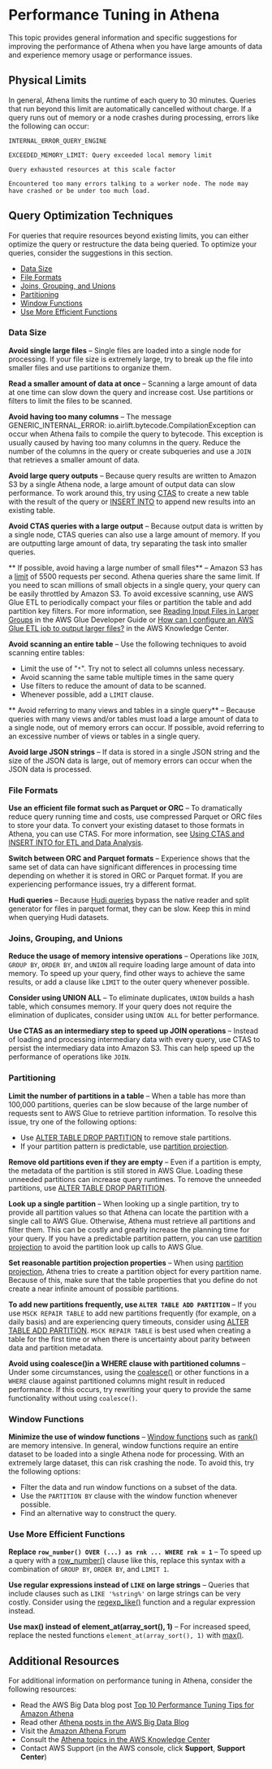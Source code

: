 # Performance Tuning in Athena<a name="performance-tuning"></a>

This topic provides general information and specific suggestions for improving the performance of Athena when you have large amounts of data and experience memory usage or performance issues\.

## Physical Limits<a name="performance-tuning-physical-limits"></a>

In general, Athena limits the runtime of each query to 30 minutes\. Queries that run beyond this limit are automatically cancelled without charge\. If a query runs out of memory or a node crashes during processing, errors like the following can occur:

```
INTERNAL_ERROR_QUERY_ENGINE
```

```
EXCEEDED_MEMORY_LIMIT: Query exceeded local memory limit
```

```
Query exhausted resources at this scale factor
```

```
Encountered too many errors talking to a worker node. The node may have crashed or be under too much load.
```

## Query Optimization Techniques<a name="performance-tuning-query-optimization-techniques"></a>

For queries that require resources beyond existing limits, you can either optimize the query or restructure the data being queried\. To optimize your queries, consider the suggestions in this section\.
+ [Data Size](#performance-tuning-data-size)
+ [File Formats](#performance-tuning-file-formats)
+ [Joins, Grouping, and Unions](#performance-tuning-joins-grouping-and-unions)
+ [Partitioning](#performance-tuning-partitioning)
+ [Window Functions](#performance-tuning-window-functions)
+ [Use More Efficient Functions](#performance-tuning-use-more-efficient-functions)

### Data Size<a name="performance-tuning-data-size"></a>

**Avoid single large files** – Single files are loaded into a single node for processing\. If your file size is extremely large, try to break up the file into smaller files and use partitions to organize them\.

**Read a smaller amount of data at once** – Scanning a large amount of data at one time can slow down the query and increase cost\. Use partitions or filters to limit the files to be scanned\.

**Avoid having too many columns** – The message GENERIC\_INTERNAL\_ERROR: io\.airlift\.bytecode\.CompilationException can occur when Athena fails to compile the query to bytecode\. This exception is usually caused by having too many columns in the query\. Reduce the number of the columns in the query or create subqueries and use a `JOIN` that retrieves a smaller amount of data\.

**Avoid large query outputs** – Because query results are written to Amazon S3 by a single Athena node, a large amount of output data can slow performance\. To work around this, try using [CTAS](create-table-as.md) to create a new table with the result of the query or [INSERT INTO](insert-into.md) to append new results into an existing table\.

**Avoid CTAS queries with a large output** – Because output data is written by a single node, CTAS queries can also use a large amount of memory\. If you are outputting large amount of data, try separating the task into smaller queries\.

** If possible, avoid having a large number of small files** – Amazon S3 has a [limit](https://docs.aws.amazon.com/AmazonS3/latest/dev/optimizing-performance.html) of 5500 requests per second\. Athena queries share the same limit\. If you need to scan millions of small objects in a single query, your query can be easily throttled by Amazon S3\. To avoid excessive scanning, use AWS Glue ETL to periodically compact your files or partition the table and add partition key filters\. For more information, see [Reading Input Files in Larger Groups](https://docs.aws.amazon.com/glue/latest/dg/grouping-input-files.html) in the AWS Glue Developer Guide or [How can I configure an AWS Glue ETL job to output larger files?](http://aws.amazon.com/premiumsupport/knowledge-center/glue-job-output-large-files/) in the AWS Knowledge Center\.

**Avoid scanning an entire table** – Use the following techniques to avoid scanning entire tables:
+ Limit the use of "`*`"\. Try not to select all columns unless necessary\.
+ Avoid scanning the same table multiple times in the same query
+ Use filters to reduce the amount of data to be scanned\.
+ Whenever possible, add a `LIMIT` clause\.

** Avoid referring to many views and tables in a single query** – Because queries with many views and/or tables must load a large amount of data to a single node, out of memory errors can occur\. If possible, avoid referring to an excessive number of views or tables in a single query\.

**Avoid large JSON strings** – If data is stored in a single JSON string and the size of the JSON data is large, out of memory errors can occur when the JSON data is processed\.

### File Formats<a name="performance-tuning-file-formats"></a>

**Use an efficient file format such as Parquet or ORC** – To dramatically reduce query running time and costs, use compressed Parquet or ORC files to store your data\. To convert your existing dataset to those formats in Athena, you can use CTAS\. For more information, see [Using CTAS and INSERT INTO for ETL and Data Analysis](ctas-insert-into-etl.md)\.

**Switch between ORC and Parquet formats** – Experience shows that the same set of data can have significant differences in processing time depending on whether it is stored in ORC or Parquet format\. If you are experiencing performance issues, try a different format\.

**Hudi queries** – Because [Hudi queries](querying-hudi.md) bypass the native reader and split generator for files in parquet format, they can be slow\. Keep this in mind when querying Hudi datasets\.

### Joins, Grouping, and Unions<a name="performance-tuning-joins-grouping-and-unions"></a>

**Reduce the usage of memory intensive operations** – Operations like `JOIN`, `GROUP BY`, `ORDER BY`, and `UNION` all require loading large amount of data into memory\. To speed up your query, find other ways to achieve the same results, or add a clause like `LIMIT` to the outer query whenever possible\.

**Consider using UNION ALL** – To eliminate duplicates, `UNION` builds a hash table, which consumes memory\. If your query does not require the elimination of duplicates, consider using `UNION ALL` for better performance\.

**Use CTAS as an intermediary step to speed up JOIN operations** – Instead of loading and processing intermediary data with every query, use CTAS to persist the intermediary data into Amazon S3\. This can help speed up the performance of operations like `JOIN`\.

### Partitioning<a name="performance-tuning-partitioning"></a>

**Limit the number of partitions in a table** – When a table has more than 100,000 partitions, queries can be slow because of the large number of requests sent to AWS Glue to retrieve partition information\. To resolve this issue, try one of the following options:
+ Use [ALTER TABLE DROP PARTITION](alter-table-drop-partition.md) to remove stale partitions\.
+ If your partition pattern is predictable, use [partition projection](partition-projection.md)\.

**Remove old partitions even if they are empty** – Even if a partition is empty, the metadata of the partition is still stored in AWS Glue\. Loading these unneeded partitions can increase query runtimes\. To remove the unneeded partitions, use [ALTER TABLE DROP PARTITION](alter-table-drop-partition.md)\.

**Look up a single partition** – When looking up a single partition, try to provide all partition values so that Athena can locate the partition with a single call to AWS Glue\. Otherwise, Athena must retrieve all partitions and filter them\. This can be costly and greatly increase the planning time for your query\. If you have a predictable partition pattern, you can use [partition projection](partition-projection.md) to avoid the partition look up calls to AWS Glue\.

**Set reasonable partition projection properties** – When using [partition projection](partition-projection.md), Athena tries to create a partition object for every partition name\. Because of this, make sure that the table properties that you define do not create a near infinite amount of possible partitions\.

**To add new partitions frequently, use `ALTER TABLE ADD PARTITION`** – If you use `MSCK REPAIR TABLE` to add new partitions frequently \(for example, on a daily basis\) and are experiencing query timeouts, consider using [ALTER TABLE ADD PARTITION](alter-table-add-partition.md)\. `MSCK REPAIR TABLE` is best used when creating a table for the first time or when there is uncertainty about parity between data and partition metadata\.

**Avoid using coalesce\(\)in a WHERE clause with partitioned columns** – Under some circumstances, using the [coalesce\(\)](https://prestodb.io/docs/0.217/functions/conditional.html#coalesce) or other functions in a `WHERE` clause against partitioned columns might result in reduced performance\. If this occurs, try rewriting your query to provide the same functionality without using `coalesce()`\.

### Window Functions<a name="performance-tuning-window-functions"></a>

**Minimize the use of window functions** – [Window functions](https://prestodb.io/docs/0.217/functions/window.html) such as [rank\(\)](https://prestodb.io/docs/0.217/functions/window.html#rank) are memory intensive\. In general, window functions require an entire dataset to be loaded into a single Athena node for processing\. With an extremely large dataset, this can risk crashing the node\. To avoid this, try the following options:
+ Filter the data and run window functions on a subset of the data\.
+ Use the `PARTITION BY` clause with the window function whenever possible\.
+ Find an alternative way to construct the query\.

### Use More Efficient Functions<a name="performance-tuning-use-more-efficient-functions"></a>

**Replace `row_number() OVER (...) as rnk ... WHERE rnk = 1`** – To speed up a query with a [row\_number\(\)](https://prestodb.io/docs/0.217/functions/window.html#row_number) clause like this, replace this syntax with a combination of `GROUP BY`, `ORDER BY`, and `LIMIT 1`\.

**Use regular expressions instead of `LIKE` on large strings** – Queries that include clauses such as `LIKE '%string%'` on large strings can be very costly\. Consider using the [regexp\_like\(\)](https://prestodb.io/docs/0.217/functions/regexp.html#regexp_like) function and a regular expression instead\.

**Use max\(\) instead of element\_at\(array\_sort\(\), 1\)** – For increased speed, replace the nested functions `element_at(array_sort(), 1)` with [max\(\)](https://prestodb.io/docs/0.217/functions/aggregate.html#max)\.

## Additional Resources<a name="performance-tuning-additional-resources"></a>

For additional information on performance tuning in Athena, consider the following resources:
+ Read the AWS Big Data blog post [Top 10 Performance Tuning Tips for Amazon Athena](http://aws.amazon.com/blogs/big-data/top-10-performance-tuning-tips-for-amazon-athena/)
+ Read other [Athena posts in the AWS Big Data Blog](http://aws.amazon.com/blogs/big-data/tag/amazon-athena/) 
+ Visit the [Amazon Athena Forum](https://forums.aws.amazon.com/forum.jspa?forumID=242)
+ Consult the [Athena topics in the AWS Knowledge Center](https://aws.amazon.com/premiumsupport/knowledge-center/#Amazon_Athena) 
+ Contact AWS Support \(in the AWS console, click **Support**, **Support Center**\)